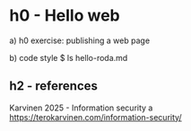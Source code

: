 # h0 - Hello web 

a) h0 exercise: publishing a web page

b) code style
    $ ls
    hello-roda.md

## h2 - references 
Karvinen 2025 - Information security a https://terokarvinen.com/information-security/ 
